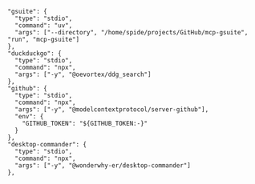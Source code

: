     "gsuite": {
      "type": "stdio",
      "command": "uv",
      "args": ["--directory", "/home/spide/projects/GitHub/mcp-gsuite", "run", "mcp-gsuite"]
    },
    "duckduckgo": {
      "type": "stdio", 
      "command": "npx",
      "args": ["-y", "@oevortex/ddg_search"]
    },
    "github": {
      "type": "stdio",
      "command": "npx",
      "args": ["-y", "@modelcontextprotocol/server-github"],
      "env": {
        "GITHUB_TOKEN": "${GITHUB_TOKEN:-}"
      }
    },
    "desktop-commander": {
      "type": "stdio",
      "command": "npx",
      "args": ["-y", "@wonderwhy-er/desktop-commander"]
    },